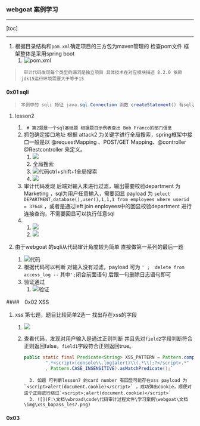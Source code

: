 ### webgoat 案例学习

---

[toc]

---

1. 根据目录结构和`pom.xml`确定项目的三方包为maven管理的 检查pom文件 框架整体是采用spring boot 
   1. ![pom.xml](F:\文档\wbroad\code\代码审计过程文件\学习案例\webgoat\文档\img\pom.png)
> ``` 审计代码发现每个类型的漏洞是独立项目 具体技术在对应模块描述 8.2.0 依赖jdk15运行环境需要大于等于15``` 

#### 0x01 sqli

> ```java
> 本例中的 sqli 特征 java.sql.Connection 函数 createStatement() 有sql注入风险
> ```

1. lesson2  
   1. ``` # 第2题是一个sql基础题 根据题目示例表查出 Bob Franco的部门信息```
   2. 抓包确定接口地址 根据 attack2 为关键字进行全局搜索，spring框架中接口一般是以 @requestMapping 、POST/GET Mapping、@controller @Restcontroller 来定义。
      1. ![](F:\文档\wbroad\code\代码审计过程文件\学习案例\webgoat\文档\img\sqli_attack2.png)
      2. 全局搜索
      3. ![代码ctrl+shift+f全局搜索](F:\文档\wbroad\code\代码审计过程文件\学习案例\webgoat\文档\img\idea_sqli_attack2.png)
      4. ![](F:\文档\wbroad\code\代码审计过程文件\学习案例\webgoat\文档\img\idea_sqli_attact2_code.png)
   3. 审计代码发现 后端对输入未进行过滤，输出需要校验department 为Marketing ，sql为用户任意输入，需要回显 payload 为 `select DEPARTMENT,database(),user(),1,1,1 from employees where userid = 37648` ，或者是通过left join enployees中的回显校验department 进行连接查询，不需要回显可以执行任意sql
   4. 1. ![](F:\文档\wbroad\code\代码审计过程文件\学习案例\webgoat\文档\img\result_attack01.png)
      2. ![](F:\文档\wbroad\code\代码审计过程文件\学习案例\webgoat\文档\img\webgost_sqli02_check.png)



2. 由于webgoat 的sqli从代码审计角度较为简单 直接做第一系列的最后一题
   1. ![代码](F:\文档\wbroad\code\代码审计过程文件\学习案例\webgoat\文档\img\code_sqli010.png)
   2. 根据代码可以判断 对输入没有过滤，payload 可为 `' ;  delete from access_log --`  其中`';`闭合前面语句 后跟一句删除日志语句即可
   3. 验证通过
      1. ![验证](F:\文档\wbroad\code\代码审计过程文件\学习案例\webgoat\文档\img\webgoat_sqli10_check.png)

####　0x02 XSS
1. xss 第七题，题目比较简单2选一 找出存在xss的字段

   1. ![](F:\文档\wbroad\code\代码审计过程文件\学习案例\webgoat\文档\img\xss_lesson7.png)

   2. 查看代码，发现对用户输入是通过正则判断 并且先对`field2`字段判断符合正则返回false，`field1`字段符合正则返回true。
      ```java
      public static final Predicate<String> XSS_PATTERN = Pattern.compile(
              ".*<script>(console\\.log|alert)\\(.*\\);?</script>.*"
              , Pattern.CASE_INSENSITIVE).asMatchPredicate();`
      ```

   			3. 如题 可判断lesson7 的card number 有回显可能存在xss payload 为`<script>alert(document.cookie)</script>` ，成功弹出cookie，顺便对这个正则进行绕过`<script>;alert(document.cookie)</script>`
   			3. ![](F:\文档\wbroad\code\代码审计过程文件\学习案例\webgoat\文档\img\xss_bapass_les7.png)

#### 0x03
